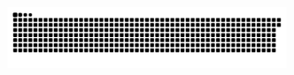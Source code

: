 <picture>
  <source media="(prefers-color-scheme: dark)" srcset="https://raw.githubusercontent.com/MarineHakobyan/MarineHakobyan/f96c61b19f491fd623a90aeca89818ed6252fb93/github-contribution-grid-snake-dark.svg" />
  <source media="(prefers-color-scheme: light)" srcset="https://raw.githubusercontent.com/MarineHakobyan/MarineHakobyan/f96c61b19f491fd623a90aeca89818ed6252fb93/github-contribution-grid-snake.svg" />
  <img alt="github-snake" src="https://raw.githubusercontent.com/MarineHakobyan/MarineHakobyan/f96c61b19f491fd623a90aeca89818ed6252fb93/github-contribution-grid-snake-dark.svg" />
</picture>
